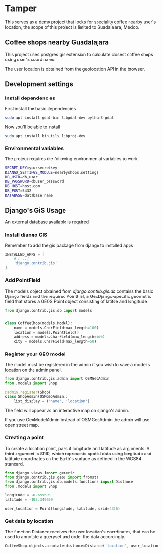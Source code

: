 # Tamper

This serves as a [demo project](https://django-gis-coffee.fly.dev/) that looks for speciality coffee nearby user's location, the scope of this project is limited to Guadalajara, México.

## Coffee shops nearby Guadalajara

This project uses postgres gis extension to calculate closest coffee shops using user's coordinates. 

The user location is obtained from the geolocation API in the browser.

## Development settings

### Install dependencies

First install the basic dependencies

```bash
sudo apt install gdal-bin libgdal-dev python3-gdal
```
Now you'll be able to install

```bash
sudo apt install binutils libproj-dev
```

### Environmental variables

The project requires the following environmental variables to work

```bash
SECRET_KEY=yoursecretkey
DJANGO_SETTINGS_MODULE=nearbyshops.settings
DB_USER=db_user
DB_PASSWORD=dbuser_password
DB_HOST=host.com
DB_PORT=5432
DATABASE=database_name
```

## Django's GiS Usage

An external database available is required

### Install django GIS

Remember to add the gis package from django to installed apps

```python
INSTALLED_APPS = [
    # [...]
    'django.contrib.gis'
]
```

### Add PointField

The models object obtained from *django.contrib.gis.db* contains the basic Django fields and the required PointFiel, a GeoDjango-specific geometric field that stores a GEOS Point object consisting of latitde and longitude.

```python
from django.contrib.gis.db import models


class CoffeeShop(models.Model):
    name = models.CharField(max_length=100)
    location = models.PointField()
    address = models.CharField(max_length=100)
    city = models.CharField(max_length=50)
```

### Register your GEO model

The model must be registered in the admin if you wish to save a model's location on the admin panel.

```python
from django.contrib.gis.admin import OSMGeoAdmin
from .models import Shop

@admin.register(Shop)
class ShopAdmin(OSMGeoAdmin):
    list_display = ('name', 'location')
```

The field will appear as an interactive map on django's admin.

If you use GeoModelAdmin instead of OSMGeoAdmin the admin will use open street map.


### Creating a point

To create a location point, pass it longitude and latitude as arguments. A third argument is SRID, which represents spatial data using longitude and latitude coordinates on the Earth's surface as defined in the WGS84 standard.

```python
from django.views import generic
from django.contrib.gis.geos import fromstr
from django.contrib.gis.db.models.functions import Distance
from .models import Shop

longitude = 20.659698
latitude = -103.349609

user_location = Point(longitude, latitude, srid=4326)
```

### Get data by location

The function Distance receives the user location's coordinates, that can be used to annotate a queryset and order the data accordingly.

```python
CoffeeShop.objects.annotate(distance=Distance('location', user_location)).order_by('distance')[0:6]
```